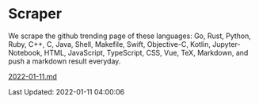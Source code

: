 # Scraper

We scrape the github trending page of these languages: Go, Rust, Python, Ruby, C++, C, Java, Shell, Makefile, Swift, Objective-C, Kotlin, Jupyter-Notebook, HTML, JavaScript, TypeScript, CSS, Vue, TeX, Markdown, and push a markdown result everyday.

[2022-01-11.md](https://github.com/yangwenmai/github-trending-backup/blob/master/2022-01-11.md)

Last Updated: 2022-01-11 04:00:06